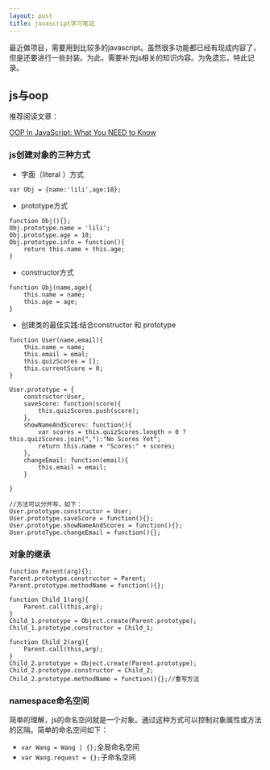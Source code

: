 ```yaml
---
layout: post
title: javascript学习笔记
---
```



最近做项目，需要用到比较多的javascript。虽然很多功能都已经有现成内容了，但是还要进行一些封装。为此，需要补充js相关的知识内容。为免遗忘，特此记录。

## js与oop

推荐阅读文章：

[OOP In JavaScript: What You NEED to Know](http://javascriptissexy.com/oop-in-javascript-what-you-need-to-know/)

### js创建对象的三种方式

* 字面（literal ）方式

```
var Obj = {name:'lili',age:18};
```

* prototype方式

```
function Obj(){};
Obj.prototype.name = 'lili';
Obj.prototype.age = 18;
Obj.prototype.info = function(){
    return this.name + this.age;
}
```

* constructor方式

```
function Obj(name,age){
    this.name = name;
    this.age = age;
}
```

* 创建类的最佳实践:结合constructor 和 prototype

```
function User(name,email){
    this.name = name;
    this.email = emal;
    this.quizScores = [];
    this.currentScore = 0;
}

User.prototype = {
    constructor:User,
    saveScore: function(score){
        this.quizScores.push(score);
    },
    showNameAndScores: function(){
        var scores = this.quizScores.length > 0 ? this.quizScores.join(","):"No Scores Yet";
        return this.name + "Scores:" + scores;
    },
    changeEmail: function(email){
        this.email = email;
    }

}

//方法可以分开写，如下：
User.prototype.constructor = User;
User.prototype.saveScore = function(){};
User.prototype.showNameAndScores = function(){};
User.protoType.changeEmail = function(){};
```


### 对象的继承

```
function Parent(arg){};
Parent.prototype.constructor = Parent;
Parent.prototype.methodName = function(){};

function Child_1(arg){
    Parent.call(this,arg);
}
Child_1.prototype = Object.create(Parent.prototype);
Child_1.prototype.constructor = Child_1;

function Child_2(arg){
    Parent.call(this,arg);
}
Child_2.prototype = Object.create(Parent.prototype);
Child_2.prototype.constructor = Child_2;
Child_2.prototype.methodName = function(){};//重写方法
```

### namespace命名空间

简单的理解，js的命名空间就是一个对象。通过这种方式可以控制对象属性或方法的区隔。简单的命名空间如下：

* `var Wang = Wang | {};`全局命名空间
* `var Wang.request = {};`子命名空间



